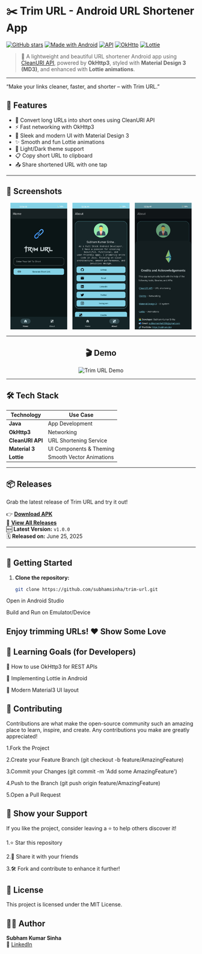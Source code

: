 # ✂️ Trim URL - Android URL Shortener App

[![GitHub stars](https://img.shields.io/github/stars/subhamsinhadev/trim-url.svg?style=social)](https://github.com/your-username/trim-url/stargazers)
[![Made with Android](https://img.shields.io/badge/Made%20with-Android-green?logo=android)](#)
[![API](https://img.shields.io/badge/API-CleanURI-blue)](https://cleanuri.com)
[![OkHttp](https://img.shields.io/badge/Library-OkHttp3-orange?logo=okhttp)](https://square.github.io/okhttp/)
[![Lottie](https://img.shields.io/badge/Animated%20by-Lottie-blueviolet?logo=lottie)](https://airbnb.io/lottie/)

> 🚀 A lightweight and beautiful URL shortener Android app using [CleanURI API](https://cleanuri.com), powered by **OkHttp3**, styled with **Material Design 3 (MD3)**, and enhanced with **Lottie animations**.

---
“Make your links cleaner, faster, and shorter – with Trim URL.”

## 📱 Features

- 🔗 Convert long URLs into short ones using CleanURI API
- ⚡ Fast networking with OkHttp3
- 🎨 Sleek and modern UI with Material Design 3
- ✨ Smooth and fun Lottie animations
- 🌙 Light/Dark theme support
- 📋 Copy short URL to clipboard
- 📤 Share shortened URL with one tap

---

## 📸 Screenshots

<p align="center">
  <img src="screenshots/home.jpg" alt="Home Screen" width="30%" style="margin-right:10px;"/>
  <img src="screenshots/about.jpg" alt="About Screen" width="30%" style="margin-right:10px;"/>
  <img src="screenshots/credits.jpg" alt="Credits Screen" width="30%"/>
</p>

---

<h2 align="center">🎬 Demo</h2>

<p align="center">
  <img src="screenshots/working.gif" alt="Trim URL Demo" width="300"/>
</p>

---

## 🛠️ Tech Stack

| Technology      | Use Case                  |
|-----------------|---------------------------|
| **Java** | App Development           |
| **OkHttp3**     | Networking                |
| **CleanURI API**| URL Shortening Service    |
| **Material 3**  | UI Components & Theming   |
| **Lottie**      | Smooth Vector Animations  |

---
## 📦 Releases

Grab the latest release of Trim URL and try it out!

👉 **[Download APK](https://github.com/subhamsinhadev/trim-url/releases/latest/download/TrimURL.apk)**  
📄 **[View All Releases](https://github.com/subhamsinhadev/trim-url/releases)**  
🆕 **Latest Version:** `v1.0.0`  
🗓️ **Released on:** June 25, 2025

---
## 🚀 Getting Started

1. **Clone the repository:**
   ```bash
   git clone https://github.com/subhamsinha/trim-url.git
Open in Android Studio

Build and Run on Emulator/Device

Enjoy trimming URLs!
❤️ Show Some Love
---
## 🧠 Learning Goals (for Developers)
📌 How to use OkHttp3 for REST APIs

📌 Implementing Lottie in Android

📌 Modern Material3 UI layout

## 🤝 Contributing
Contributions are what make the open-source community such an amazing place to learn, inspire, and create. Any contributions you make are greatly appreciated!

1.Fork the Project

2.Create your Feature Branch (git checkout -b feature/AmazingFeature)

3.Commit your Changes (git commit -m 'Add some AmazingFeature')

4.Push to the Branch (git push origin feature/AmazingFeature)

5.Open a Pull Request
## 🌟 Show your Support
If you like the project, consider leaving a ⭐️ to help others discover it!

1.⭐ Star this repository

2.🔁 Share it with your friends

3.🛠️ Fork and contribute to enhance it further!

## 📄 License
This project is licensed under the MIT License.
## 👨‍💻 Author

**Subham Kumar Sinha**  
📧 [LinkedIn](https://www.linkedin.com/in/subhamsinhadev)  


